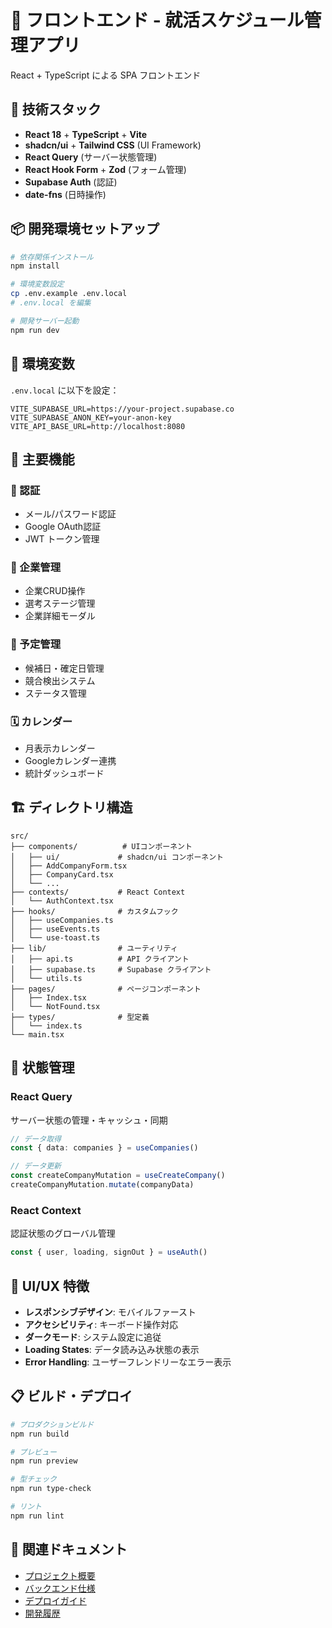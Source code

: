 # 🎨 フロントエンド - 就活スケジュール管理アプリ

React + TypeScript による SPA フロントエンド

## 🚀 技術スタック

- **React 18** + **TypeScript** + **Vite**
- **shadcn/ui** + **Tailwind CSS** (UI Framework)
- **React Query** (サーバー状態管理)
- **React Hook Form** + **Zod** (フォーム管理)
- **Supabase Auth** (認証)
- **date-fns** (日時操作)

## 📦 開発環境セットアップ

```bash
# 依存関係インストール
npm install

# 環境変数設定
cp .env.example .env.local
# .env.local を編集

# 開発サーバー起動
npm run dev
```

## 🔧 環境変数

`.env.local` に以下を設定：

```env
VITE_SUPABASE_URL=https://your-project.supabase.co
VITE_SUPABASE_ANON_KEY=your-anon-key
VITE_API_BASE_URL=http://localhost:8080
```

## 📱 主要機能

### 🔐 認証
- メール/パスワード認証
- Google OAuth認証
- JWT トークン管理

### 🏢 企業管理
- 企業CRUD操作
- 選考ステージ管理
- 企業詳細モーダル

### 📅 予定管理
- 候補日・確定日管理
- 競合検出システム
- ステータス管理

### 🗓️ カレンダー
- 月表示カレンダー
- Googleカレンダー連携
- 統計ダッシュボード

## 🏗️ ディレクトリ構造

```
src/
├── components/          # UIコンポーネント
│   ├── ui/             # shadcn/ui コンポーネント
│   ├── AddCompanyForm.tsx
│   ├── CompanyCard.tsx
│   └── ...
├── contexts/           # React Context
│   └── AuthContext.tsx
├── hooks/              # カスタムフック
│   ├── useCompanies.ts
│   ├── useEvents.ts
│   └── use-toast.ts
├── lib/                # ユーティリティ
│   ├── api.ts          # API クライアント
│   ├── supabase.ts     # Supabase クライアント
│   └── utils.ts
├── pages/              # ページコンポーネント
│   ├── Index.tsx
│   └── NotFound.tsx
├── types/              # 型定義
│   └── index.ts
└── main.tsx
```

## 🔄 状態管理

### React Query
サーバー状態の管理・キャッシュ・同期

```typescript
// データ取得
const { data: companies } = useCompanies()

// データ更新
const createCompanyMutation = useCreateCompany()
createCompanyMutation.mutate(companyData)
```

### React Context
認証状態のグローバル管理

```typescript
const { user, loading, signOut } = useAuth()
```

## 🎨 UI/UX 特徴

- **レスポンシブデザイン**: モバイルファースト
- **アクセシビリティ**: キーボード操作対応
- **ダークモード**: システム設定に追従
- **Loading States**: データ読み込み状態の表示
- **Error Handling**: ユーザーフレンドリーなエラー表示

## 📋 ビルド・デプロイ

```bash
# プロダクションビルド
npm run build

# プレビュー
npm run preview

# 型チェック
npm run type-check

# リント
npm run lint
```

## 🔗 関連ドキュメント

- [プロジェクト概要](../README.md)
- [バックエンド仕様](../backend/README.md)
- [デプロイガイド](../DEPLOYMENT.md)
- [開発履歴](../DEVELOPMENT_LOG.md)